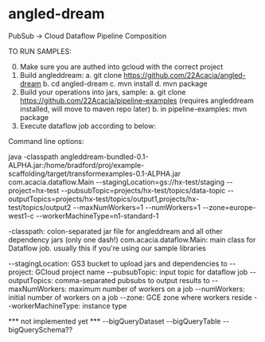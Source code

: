 # angled-dream
PubSub -> Cloud Dataflow Pipeline Composition


TO RUN SAMPLES:

0. Make sure you are authed into gcloud with the correct project
1. Build angleddream:
 a. git clone https://github.com/22Acacia/angled-dream
 b. cd angled-dream
 c. mvn install
 d. mvn package
1. Build your operations into jars, sample:
 a. git clone https://github.com/22Acacia/pipeline-examples  (requires angleddream installed, will move to maven repo later)
 b. in pipeline-examples: mvn package
2. Execute dataflow job according to below:

Command line options:


java -classpath angleddream-bundled-0.1-ALPHA.jar:/home/bradford/proj/example-scaffolding/target/transformexamples-0.1-ALPHA.jar com.acacia.dataflow.Main --stagingLocation=gs://hx-test/staging --project=hx-test --pubsubTopic=projects/hx-test/topics/data-topic --outputTopics=projects/hx-test/topics/output1,projects/hx-test/topics/output2 --maxNumWorkers=1 --numWorkers=1 --zone=europe-west1-c --workerMachineType=n1-standard-1

-classpath: colon-separated jar file for angleddream and all other dependency jars (only one dash!)
com.acacia.dataflow.Main: main class for Dataflow job. usually this if you're using our sample libraries

--stagingLocation: GS3 bucket to upload jars and dependencies to
--project: GCloud project name
--pubsubTopic: input topic for dataflow job
--outputTopics: comma-separated pubsubs to output results to
--maxNumWorkers: maximum number of workers on a job
--numWorkers: initial number of workers on a job
--zone: GCE zone where workers reside
--workerMachineType: instance type


*** not implemented yet ***
--bigQueryDataset
--bigQueryTable
--bigQuerySchema??




